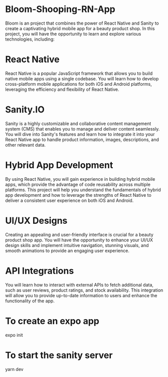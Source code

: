 # Bloom-Shooping-RN-App

Bloom is an project that combines the power of React Native and Sanity to create a captivating hybrid mobile app for a beauty product shop. In this project, you will have the opportunity to learn and explore various technologies, including:



# React Native

React Native is a popular JavaScript framework that allows you to build native mobile apps using a single codebase. You will learn how to develop cross-platform mobile applications for both iOS and Android platforms, leveraging the efficiency and flexibility of React Native.

# Sanity.IO

Sanity is a highly customizable and collaborative content management system (CMS) that enables you to manage and deliver content seamlessly. You will dive into Sanity's features and learn how to integrate it into your React Native app to handle product information, images, descriptions, and other relevant data.

# Hybrid App Development

By using React Native, you will gain experience in building hybrid mobile apps, which provide the advantage of code reusability across multiple platforms. This project will help you understand the fundamentals of hybrid app development and how to leverage the strengths of React Native to deliver a consistent user experience on both iOS and Android.

# UI/UX Designs

Creating an appealing and user-friendly interface is crucial for a beauty product shop app. You will have the opportunity to enhance your UI/UX design skills and implement intuitive navigation, stunning visuals, and smooth animations to provide an engaging user experience.

# API Integrations

You will learn how to interact with external APIs to fetch additional data, such as user reviews, product ratings, and stock availability. This integration will allow you to provide up-to-date information to users and enhance the functionality of the app.

# To create an expo app

expo init

# To start the sanity server

yarn dev
